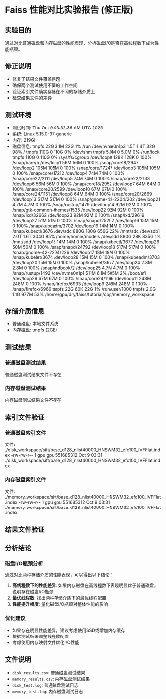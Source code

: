 # Faiss 性能对比实验报告 (修正版)

## 实验目的
通过对比普通磁盘和内存磁盘的性能表现，分析磁盘I/O是否在高线程数下成为性能瓶颈。

## 修正说明
- 修复了结果文件覆盖问题
- 确保两个测试使用不同的工作空间
- 验证索引文件确实存储在不同的存储介质上
- 检查结果文件的差异

## 测试环境
- 测试时间: Thu Oct  9 03:32:36 AM UTC 2025
- 系统: Linux 5.15.0-97-generic
- 内存: 219Gi
- 磁盘信息: tmpfs            22G  3.1M   22G   1% /run
/dev/nvme0n1p3  1.5T  1.4T   32G  98% /
tmpfs           110G     0  110G   0% /dev/shm
tmpfs           5.0M     0  5.0M   0% /run/lock
tmpfs           110G     0  110G   0% /sys/fs/cgroup
/dev/loop0      128K  128K     0 100% /snap/bare/5
/dev/loop1       56M   56M     0 100% /snap/core18/2947
/dev/loop2      105M  105M     0 100% /snap/core/17247
/dev/loop3      105M  105M     0 100% /snap/core/17212
/dev/loop4       74M   74M     0 100% /snap/core22/2111
/dev/loop5       74M   74M     0 100% /snap/core22/2133
/dev/loop6       56M   56M     0 100% /snap/core18/2952
/dev/loop7       64M   64M     0 100% /snap/core20/2599
/dev/loop10      67M   67M     0 100% /snap/core24/1151
/dev/loop8       64M   64M     0 100% /snap/core20/2669
/dev/loop13     517M  517M     0 100% /snap/gnome-42-2204/202
/dev/loop21     4.7M  4.7M     0 100% /snap/rustup/1479
/dev/loop14      92M   92M     0 100% /snap/gtk-common-themes/1535
/dev/loop22      92M   92M     0 100% /snap/lxd/32662
/dev/loop23      92M   92M     0 100% /snap/lxd/29619
/dev/loop27      51M   51M     0 100% /snap/snapd/25202
/dev/loop16      15M   15M     0 100% /snap/kubeadm/3702
/dev/loop19      14M   14M     0 100% /snap/kubectl/3676
/dev/sdc        880G  180G  656G  22% /mnt/sdc
/dev/sdb1       2.0T  1.6T  304G  85% /home/homie/models
/dev/sdd        880G   28K  835G   1% /mnt/sdd
/dev/loop15      14M   14M     0 100% /snap/kubectl/3677
/dev/loop26      50M   50M     0 100% /snap/snapd/24792
/dev/loop18     517M  517M     0 100% /snap/gnome-42-2204/226
/dev/loop17      18M   18M     0 100% /snap/kubelet/3674
/dev/loop28      15M   15M     0 100% /snap/kubeadm/3703
/dev/loop20      15M   15M     0 100% /snap/kubelet/3677
/dev/loop24     2.8M  2.8M     0 100% /snap/mdbook/2
/dev/loop25     4.7M  4.7M     0 100% /snap/rustup/1492
/dev/nvme0n1p1  511M  6.1M  505M   2% /boot/efi
/dev/loop29      67M   67M     0 100% /snap/core24/1196
/dev/loop11     248M  248M     0 100% /snap/firefox/6933
/dev/loop9      248M  248M     0 100% /snap/firefox/6966
tmpfs            22G   60K   22G   1% /run/user/1000
tmpfs           2.0G  1.1G  977M  53% /home/gpu/dry/faiss/tutorial/cpp/memory_workspace

## 存储介质信息
- 普通磁盘: 本地文件系统
- 内存磁盘: tmpfs (2GB)

## 测试结果

### 普通磁盘测试结果
普通磁盘测试结果文件不存在

### 内存磁盘测试结果
内存磁盘测试结果文件不存在

## 索引文件验证
### 普通磁盘索引文件
文件: ./disk_workspace/sift/base_d128_nlist40000_HNSWM32_efc100_IVFFlat.index
-rw-rw-r-- 1 gpu gpu 551685312 Oct  9 03:31 ./disk_workspace/sift/base_d128_nlist40000_HNSWM32_efc100_IVFFlat.index
### 内存磁盘索引文件
文件: ./memory_workspace/sift/base_d128_nlist40000_HNSWM32_efc100_IVFFlat.index
-rw-rw-r-- 1 gpu gpu 551685312 Oct  9 03:31 ./memory_workspace/sift/base_d128_nlist40000_HNSWM32_efc100_IVFFlat.index

## 结果文件验证

## 分析结论

### 磁盘I/O瓶颈分析
通过对比两种存储介质的性能表现，可以得出以下结论：

1. **高线程数下的性能差异**: 如果内存磁盘在高线程数下表现明显优于普通磁盘，说明存在磁盘I/O瓶颈
2. **最优线程数**: 找出两种存储介质下的最优线程配置
3. **性能提升幅度**: 量化磁盘I/O瓶颈对整体性能的影响

### 优化建议
- 如果存在明显性能差异，建议考虑使用SSD或增加内存缓存
- 根据测试结果调整线程数配置
- 考虑使用内存映射文件优化I/O性能

## 文件说明
- `disk_results.csv`: 普通磁盘测试结果
- `memory_results.csv`: 内存磁盘测试结果  
- `disk_test.log`: 普通磁盘测试日志
- `memory_test.log`: 内存磁盘测试日志
